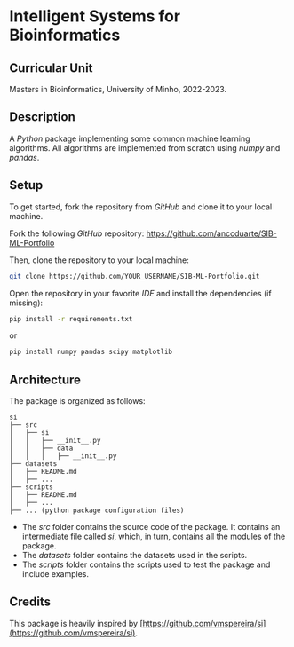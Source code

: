 # Intelligent Systems for Bioinformatics

## Curricular Unit
Masters in Bioinformatics, University of Minho, 2022-2023.


## Description
A _Python_ package implementing some common machine learning algorithms.
All algorithms are implemented from scratch using _numpy_ and _pandas_.


## Setup
To get started, fork the repository from _GitHub_ and clone it to your local machine.

Fork the following _GitHub_ repository: https://github.com/anccduarte/SIB-ML-Portfolio

Then, clone the repository to your local machine:
```bash
git clone https://github.com/YOUR_USERNAME/SIB-ML-Portfolio.git
```

Open the repository in your favorite _IDE_ and install the dependencies (if missing):
```bash
pip install -r requirements.txt
```
or
```bash
pip install numpy pandas scipy matplotlib
```

## Architecture
The package is organized as follows:
```
si
├── src
│   ├── si
│   │   ├── __init__.py
│   │   ├── data
│   │   │   ├── __init__.py
├── datasets
│   ├── README.md
│   ├── ...
├── scripts
│   ├── README.md
│   ├── ...
├── ... (python package configuration files)
```

- The _src_ folder contains the source code of the package. It contains an intermediate file 
called _si_, which, in turn, contains all the modules of the package.
- The _datasets_ folder contains the datasets used in the scripts.
- The _scripts_ folder contains the scripts used to test the package and include examples.


## Credits
This package is heavily inspired by [https://github.com/vmspereira/si](https://github.com/vmspereira/si).
